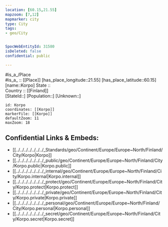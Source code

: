 ```yaml
---
location: [60.15,21.55] 
mapzoom: [7,12] 
mapmarker: city 
type: City
tags:
- geo/City


SpocWebEntityId: 31580
isDeleted: false
confidential: public

---
```

#is_a_/Place  
#is_a_ :: [[Place]] 
[has_place_longitude::21.55] 
[has_place_latitude::60.15] 
[name::Korpo] 
State ::  
Country :: [[Finland]]  
[StateId::] 
[Population::] 
[Unknown::] 


```leaflet
id: Korpo
coordinates: [[Korpo]] 
markerFile: [[Korpo]] 
defaultZoom: 11 
maxZoom: 18
```


## Confidential Links & Embeds: 
- [[../../../../../../../_Standards/geo/Continent/Europe/Europe~North/Finland/City/Korpo|Korpo]] 
- [[../../../../../../../_public/geo/Continent/Europe/Europe~North/Finland/City/Korpo.public|Korpo.public]] 
- [[../../../../../../../_internal/geo/Continent/Europe/Europe~North/Finland/City/Korpo.internal|Korpo.internal]] 
- [[../../../../../../../_protect/geo/Continent/Europe/Europe~North/Finland/City/Korpo.protect|Korpo.protect]] 
- [[../../../../../../../_private/geo/Continent/Europe/Europe~North/Finland/City/Korpo.private|Korpo.private]] 
- [[../../../../../../../_personal/geo/Continent/Europe/Europe~North/Finland/City/Korpo.personal|Korpo.personal]] 
- [[../../../../../../../_secret/geo/Continent/Europe/Europe~North/Finland/City/Korpo.secret|Korpo.secret]] 
